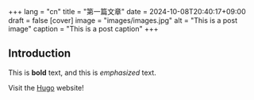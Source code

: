 +++
lang = "cn"
title = "第一篇文章"
date = 2024-10-08T20:40:17+09:00
draft = false
[cover]
    image = "images/images.jpg"
    alt = "This is a post image"
    caption = "This is a post caption"
+++
## Introduction

This is **bold** text, and this is *emphasized* text.

Visit the [Hugo](https://gohugo.io) website!